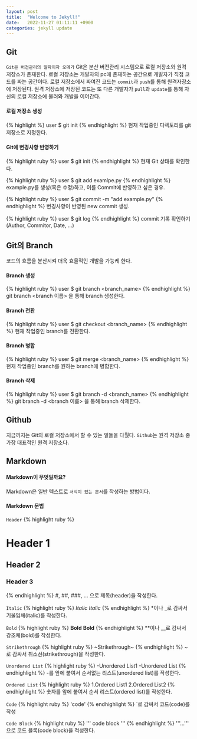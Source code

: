 ```yaml
---
layout: post
title:  "Welcome to Jekyll!"
date:   2022-11-27 01:11:11 +0900
categories: jekyll update
---
```


## Git
`Git은 버전관리의 알파이자 오메가`
Git은 분산 버전관리 시스템으로 로컬 저장소와 원격 저장소가 존재한다. 로컬 저장소는 개발자의 pc에 존재하는 공간으로 개발자가 직접 코드를 짜는 공간이다.
로컬 저장소에서 짜여진 코드는 `commit`과 `push`를 통해 원격자장소에 저장된다. 원격 저장소에 저장된 코드는 또 다른 개발자가 `pull`과 `update`를 통해 자신의 로컬
저장소에 불러와 개발을 이어간다.

#### 로컬 저장소 생성
{% highlight %}
user $ git init
{% endhighlight %}
현재 작업중인 디렉토리를 git 저장소로 지정한다.

#### Git에 변경사항 반영하기

{% highlight ruby %}
user $ git init
{% endhighlight %}
현재 Git 상태를 확인한다.   

{% highlight ruby %}
user $ git add examlpe.py
{% endhighlight %}
example.py를 생성(혹은 수정)하고, 이를 Commit에 반영하고 싶은 경우.   

{% highlight ruby %}
user $ git commit -m "add example.py"
{% endhighlight %}
변경사항이 반영된 new commit 생성.   

{% highlight ruby %}
user $ git log
{% endhighlight %}
commit 기록 확인하기 (Author, Commitor, Date, ...)   

## Git의 Branch
코드의 흐름을 분산시켜 더욱 효율적인 개발을 가능케 한다.

#### Branch 생성
{% highlight ruby %}
user $ git branch <branch_name>
{% endhighlight %}
git branch <branch 이름> 을 통해 branch 생성한다.

#### Branch 전환
{% highlight ruby %}
user $ git checkout <branch_name>
{% endhighlight %}
현재 작업중인 branch를 전환한다.

#### Branch 병합
{% highlight ruby %}
user $ git merge <branch_name>
{% endhighlight %}
현재 작업중인 branch를 원하는 branch에 병합한다.

#### Branch 삭제
{% highlight ruby %}
user $ git branch -d <branch_name>
{% endhighlight %}
git branch -d <branch 이름> 을 통해 branch 삭제한다.

## Github
지금까지는 Git의 로컬 저장소에서 할 수 있는 일들을 다뤘다.
`Github`는 원격 저장소 중 가장 대표적인 원격 저장소다. 

## Markdown
#### Markdown이 무엇일까요?
Markdown은 일반 텍스트로 `서식이 있는 문서`를 작성하는 방법이다.
#### Markdown 문법
`Header`
{% highlight ruby %}
# Header 1
## Header 2
### Header 3
{% endhighlight %}
#, ##, ###, ... 으로 제목(header)을 작성한다.

`Italic`
{% highlight ruby %}
*Italic*
_Italic_
{% endhighlight %}
*이나 _로 감싸서 기울임체(italic)를 작성한다.

`Bold`
{% highlight ruby %}
**Bold**
__Bold__
{% endhighlight %}
**이나 __로 감싸서 강조체(bold)를 작성한다.

`Strikethrough`
{% highlight ruby %}
~Strikethrough~
{% endhighlight %}
~로 감싸서 취소선(strikethrough)을 작성한다.

`Unordered List`
{% highlight ruby %}
-Unordered List1
-Unordered List
{% endhighlight %}
-를 앞에 붙여서 순서없는 리스트(unordered list)를 작성한다.

`Ordered List`
{% highlight ruby %}
1.Ordered List1
2.Ordered List2
{% endhighlight %}
숫자를 앞에 붙여서 순서 리스트(ordered list)를 작성한다.

`Code`
{% highlight ruby %}
'code'
{% endhighlight %}
`로 감싸서 코드(code)를 작성

`Code Block`
{% highlight ruby %}
'''
code block
'''
{% endhighlight %}
'''...''' 으로 코드 블록(code block)을 적성한다.
